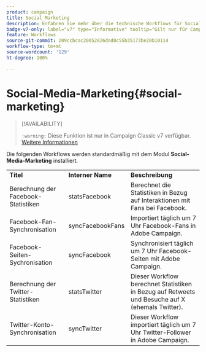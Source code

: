 ```yaml
---
product: campaign
title: Social Marketing
description: Erfahren Sie mehr über die technische Workflows für Social Marketing.
badge-v7-only: label="v7" type="Informative" tooltip="Gilt nur für Campaign Classic v7"
feature: Workflows
source-git-commit: 209ccbcac20052826dad0c55b35173be20b10114
workflow-type: tm+mt
source-wordcount: '129'
ht-degree: 100%

---
```



# Social-Media-Marketing{#social-marketing}



>[!AVAILABILITY]
>
>`:warning:` Diese Funktion ist nur in Campaign Classic v7 verfügbar. [Weitere Informationen](../../social/using/about-social-marketing.md)   

Die folgenden Workflows werden standardmäßig mit dem Modul **Social-Media-Marketing** installiert.

<table> 
 <tbody> 
  <tr> 
   <td> <strong>Titel</strong><br /> </td> 
   <td> <strong>Interner Name</strong><br /> </td> 
   <td> <strong>Beschreibung</strong><br /> </td> 
  </tr> 
  <tr> 
   <td> <span class="uicontrol">Berechnung der Facebook-Statistiken</span> <br /> </td> 
   <td> <span class="uicontrol">statsFacebook</span> <br /> </td> 
   <td> Berechnet die Statistiken in Bezug auf Interaktionen mit Fans bei Facebook.<br /> </td> 
  </tr> 
  <tr> 
   <td> <span class="uicontrol">Facebook-Fan-Synchronisation</span> <br /> </td> 
   <td> <span class="uicontrol">syncFacebookFans</span> <br /> </td> 
   <td> Importiert täglich um 7 Uhr Facebook-Fans in Adobe Campaign.<br /> </td> 
  </tr> 
  <tr> 
   <td> <span class="uicontrol">Facebook-Seiten-Sychronisation</span> <br /> </td> 
   <td> <span class="uicontrol">syncFacebook</span> <br /> </td> 
   <td> Synchronisiert täglich um 7 Uhr Facebook-Seiten mit Adobe Campaign.<br /> </td> 
  </tr> 
  <tr> 
   <td> <span class="uicontrol">Berechnung der Twitter-Statistiken</span> <br /> </td> 
   <td> <span class="uicontrol">statsTwitter</span> <br /> </td> 
   <td> Dieser Workflow berechnet Statistiken in Bezug auf Retweets und Besuche auf X (ehemals Twitter).<br /> </td> 
  </tr> 
  <tr> 
   <td> <span class="uicontrol">Twitter-Konto-Synchronisation</span> <br /> </td> 
   <td> <span class="uicontrol">syncTwitter</span> <br /> </td> 
   <td> Dieser Workflow importiert täglich um 7 Uhr Twitter-Follower in Adobe Campaign.<br /> </td> 
  </tr> 
 </tbody> 
</table>

